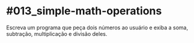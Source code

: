 # #013_simple-math-operations

Escreva um programa que peça dois números ao usuário e exiba a soma, subtração, multiplicação e divisão deles.
